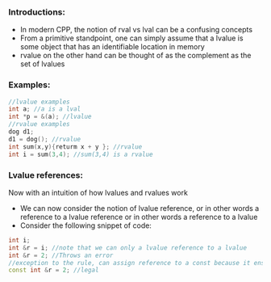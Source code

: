 ### Introductions:
- In modern CPP, the notion of rval vs lval can be a confusing concepts
- From a primitive standpoint, one can simply assume that a lvalue is some object that has an identifiable location in memory
- rvalue on the other hand can be thought of as the complement as the set of lvalues
### Examples:
```cpp
//lvalue examples
int a; //a is a lval
int *p = &(a); //lvalue
//rvalue examples
dog d1;
d1 = dog(); //rvalue 
int sum(x,y){returm x + y }; //rvalue 
int i = sum(3,4); //sum(3,4) is a rvalue 
```
### Lvalue references:
Now with an intuition of how lvalues and rvalues work 
- We can now consider the notion of lvalue reference, or in other words a reference to a lvalue reference or in other words a reference to a lvalue
- Consider the following snippet of code:
```cpp
int i; 
int &r = i; //note that we can only a lvalue reference to a lvalue 
int &r = 2; //Throws an error
//exception to the rule, can assign reference to a const because it ensures that value cannot be changed 
const int &r = 2; //legal
```

